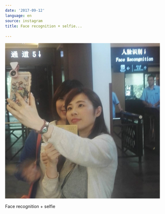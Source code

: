 ```yaml
---
date: '2017-09-12'
language: en
source: instagram
title: Face recognition + selfie...

---
```


![](/uploads/instagram/201709/4ef8329e55adb37eca1e1377014239e7.jpg)

Face recognition + selfie
            